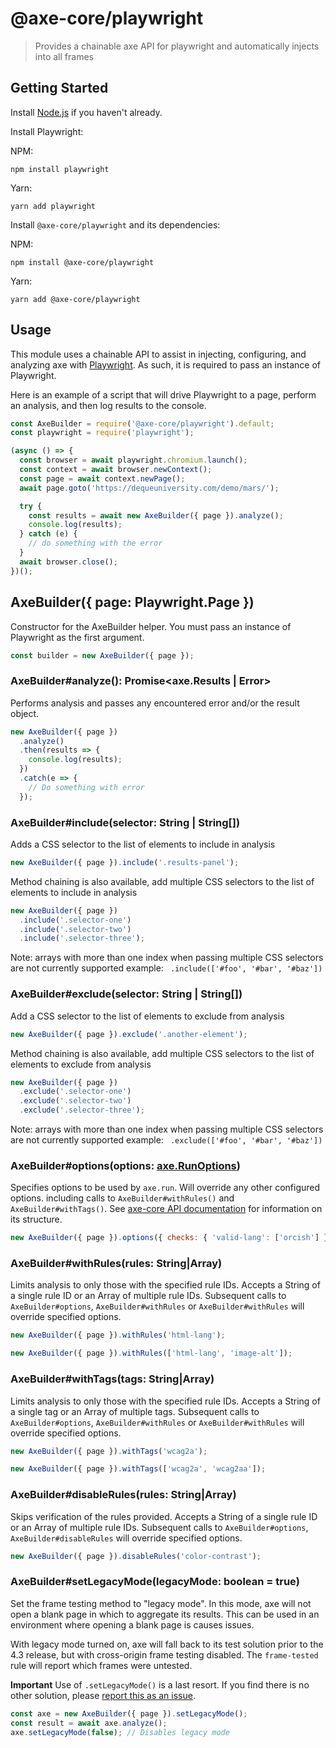 # @axe-core/playwright

> Provides a chainable axe API for playwright and automatically injects into all frames

## Getting Started

Install [Node.js](https://docs.npmjs.com/getting-started/installing-node) if you haven't already.

Install Playwright:

NPM:

```console
npm install playwright
```

Yarn:

```console
yarn add playwright
```

Install `@axe-core/playwright` and its dependencies:

NPM:

```console
npm install @axe-core/playwright
```

Yarn:

```console
yarn add @axe-core/playwright
```

## Usage

This module uses a chainable API to assist in injecting, configuring, and analyzing axe with [Playwright](https://playwright.dev/). As such, it is required to pass an instance of Playwright.

Here is an example of a script that will drive Playwright to a page, perform an analysis, and then log results to the console.

```js
const AxeBuilder = require('@axe-core/playwright').default;
const playwright = require('playwright');

(async () => {
  const browser = await playwright.chromium.launch();
  const context = await browser.newContext();
  const page = await context.newPage();
  await page.goto('https://dequeuniversity.com/demo/mars/');

  try {
    const results = await new AxeBuilder({ page }).analyze();
    console.log(results);
  } catch (e) {
    // do something with the error
  }
  await browser.close();
})();
```

## AxeBuilder({ page: Playwright.Page })

Constructor for the AxeBuilder helper. You must pass an instance of Playwright as the first argument.

```js
const builder = new AxeBuilder({ page });
```

### AxeBuilder#analyze(): Promise<axe.Results | Error>

Performs analysis and passes any encountered error and/or the result object.

```js
new AxeBuilder({ page })
  .analyze()
  .then(results => {
    console.log(results);
  })
  .catch(e => {
    // Do something with error
  });
```

### AxeBuilder#include(selector: String | String[])

Adds a CSS selector to the list of elements to include in analysis

```js
new AxeBuilder({ page }).include('.results-panel');
```

Method chaining is also available, add multiple CSS selectors to the list of elements to include in analysis

```js
new AxeBuilder({ page })
  .include('.selector-one')
  .include('.selector-two')
  .include('.selector-three');
```

Note: arrays with more than one index when passing multiple CSS selectors are not currently supported example: ` .include(['#foo', '#bar', '#baz'])`

### AxeBuilder#exclude(selector: String | String[])

Add a CSS selector to the list of elements to exclude from analysis

```js
new AxeBuilder({ page }).exclude('.another-element');
```

Method chaining is also available, add multiple CSS selectors to the list of elements to exclude from analysis

```js
new AxeBuilder({ page })
  .exclude('.selector-one')
  .exclude('.selector-two')
  .exclude('.selector-three');
```

Note: arrays with more than one index when passing multiple CSS selectors are not currently supported example: ` .exclude(['#foo', '#bar', '#baz'])`

### AxeBuilder#options(options: [axe.RunOptions](https://github.com/dequelabs/axe-core/blob/develop/doc/API.md#options-parameter))

Specifies options to be used by `axe.run`. Will override any other configured options. including calls to `AxeBuilder#withRules()` and `AxeBuilder#withTags()`. See [axe-core API documentation](https://github.com/dequelabs/axe-core/blob/master/doc/API.md) for information on its structure.

```js
new AxeBuilder({ page }).options({ checks: { 'valid-lang': ['orcish'] } });
```

### AxeBuilder#withRules(rules: String|Array)

Limits analysis to only those with the specified rule IDs. Accepts a String of a single rule ID or an Array of multiple rule IDs. Subsequent calls to `AxeBuilder#options`, `AxeBuilder#withRules` or `AxeBuilder#withRules` will override specified options.

```js
new AxeBuilder({ page }).withRules('html-lang');
```

```js
new AxeBuilder({ page }).withRules(['html-lang', 'image-alt']);
```

### AxeBuilder#withTags(tags: String|Array)

Limits analysis to only those with the specified rule IDs. Accepts a String of a single tag or an Array of multiple tags. Subsequent calls to `AxeBuilder#options`, `AxeBuilder#withRules` or `AxeBuilder#withRules` will override specified options.

```js
new AxeBuilder({ page }).withTags('wcag2a');
```

```js
new AxeBuilder({ page }).withTags(['wcag2a', 'wcag2aa']);
```

### AxeBuilder#disableRules(rules: String|Array)

Skips verification of the rules provided. Accepts a String of a single rule ID or an Array of multiple rule IDs. Subsequent calls to `AxeBuilder#options`, `AxeBuilder#disableRules` will override specified options.

```js
new AxeBuilder({ page }).disableRules('color-contrast');
```

### AxeBuilder#setLegacyMode(legacyMode: boolean = true)

Set the frame testing method to "legacy mode". In this mode, axe will not open a blank page in which to aggregate its results. This can be used in an environment where opening a blank page is causes issues.

With legacy mode turned on, axe will fall back to its test solution prior to the 4.3 release, but with cross-origin frame testing disabled. The `frame-tested` rule will report which frames were untested.

**Important** Use of `.setLegacyMode()` is a last resort. If you find there is no other solution, please [report this as an issue](https://github.com/dequelabs/axe-core-npm/issues/).

```js
const axe = new AxeBuilder({ page }).setLegacyMode();
const result = await axe.analyze();
axe.setLegacyMode(false); // Disables legacy mode
```
